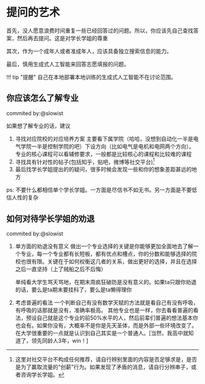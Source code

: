 # 提问的艺术

首先，没人愿意浪费时间重复一些已经回答过的问题。所以，你应该先自己查找答案，然后再去提问。这是对学长学姐的尊重

其次，作为一个成年人或者准成年人，应该具备独立搜索信息的能力。

最后，慎用生成式人工智能来回答志愿填报的问题。

!!! tip "提醒"
    自己在本地部署本地训练的生成式人工智能不在讨论范围。

## 你应该怎么了解专业

commited by:@slowist

如果想了解专业的话，建议

1. 寻找对应院校的对应培养方案
    主要看下属学院（哈哈，没想到自动化一半是电气学院一半是控制学院的吧）下设方向（比如电气是电机和电网两个方向）。专业的核心课程可以看辅修要求，一般都是比较核心的课程和比较难的课程
2. 寻找具有针对性的帖子(包括知乎，贴吧，微博等社交平台)[^1]
3. 最后找学长学姐提出的的疑问，很多时候会发现一些和你的想象差距甚远的地方

ps: 不要什么都相信单个学长学姐。一方面是尽信书不如无书。另一方面是不要低估人性的复杂

[^1]:这里对社交平台不构成任何推荐，请自行辨别里面的内容是否足够求是，是否是为了赢取流量的“创薪”行为。如果发现了矛盾的消息，请自行分辨串子，或者咨询学长学姐。

## 如何对待学长学姐的劝退

commited by:@slowist

1. 单方面的劝退没有意义
    做出一个专业选择的关键是你能够更加全面地去了解一个专业，每一个专业都有长短板，都有优点和槽点，你的分数和能够选择的院校也很有限。关键在于如何权衡这几者的关系，做出更好的选择，并且在选择之后一直坚持（上了贼船之后不后悔）

    单纯看大学生骂天骂地，在期末周疯狂破防是没有意义的。如果ta只跟你劝退的话，要么是ta期末要挂科了，要么是ta懒得理你

2. 考虑普遍的看法
    一个判断自己有没有数学天赋的方法就是看自己有没有呼吸，有呼吸的话那就是没有，准确率极高。
    其他专业也是一样，你去看看普遍的看法，预设自己就是这个专业的前50%水平的人，然后前辈们普遍的想法基本你也会有。如果你没有，大概率不是你是先天圣体，而是外部一些环境改变了。在大学很重要的一点就是认识到自己其实是一个普通人。[当然，我高中就知道了，领先同龄人3年，win！]